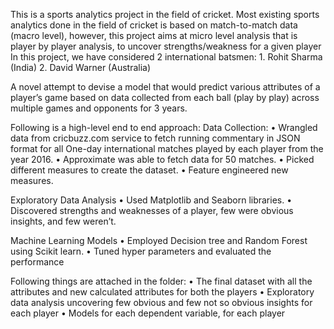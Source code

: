 This is a sports analytics project in the field of cricket. Most existing sports analytics done in the field of cricket is based on match-to-match data (macro level), however, this project aims at micro level analysis that is player by player analysis, to uncover strengths/weakness for a given player
In this project, we have considered 2 international batsmen:
	1.	Rohit Sharma (India)
	2.	David Warner (Australia)

A novel attempt to devise a model that would predict various attributes of a player’s game based on data collected from each ball (play by play) across multiple games and opponents for 3 years.

Following is a high-level end to end approach:
Data Collection:
	•	Wrangled data from cricbuzz.com service to fetch running commentary in JSON format for all One-day international matches played by each 		player from the year 2016.
	•	Approximate was able to fetch data for 50 matches.
	•	Picked different measures to create the dataset.
	•	Feature engineered new measures.

Exploratory Data Analysis
	•	Used Matplotlib and Seaborn libraries.
	•	Discovered strengths and weaknesses of a player, few were obvious insights, and few weren’t.

Machine Learning Models
	•	Employed Decision tree and Random Forest using Scikit learn.
	•	Tuned hyper parameters and evaluated the performance

Following things are attached in the folder:
	•	The final dataset with all the attributes and new calculated attributes for both the players
	•	Exploratory data analysis uncovering few obvious and few not so obvious insights for each player
	•	Models for each dependent variable, for each player
